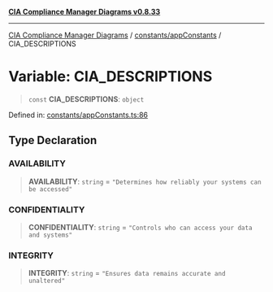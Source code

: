 [**CIA Compliance Manager Diagrams v0.8.33**](../../../README.md)

***

[CIA Compliance Manager Diagrams](../../../modules.md) / [constants/appConstants](../README.md) / CIA\_DESCRIPTIONS

# Variable: CIA\_DESCRIPTIONS

> `const` **CIA\_DESCRIPTIONS**: `object`

Defined in: [constants/appConstants.ts:86](https://github.com/Hack23/cia-compliance-manager/blob/1f4f2c51bc48d917eff1eb43881cee05d381f406/src/constants/appConstants.ts#L86)

## Type Declaration

### AVAILABILITY

> **AVAILABILITY**: `string` = `"Determines how reliably your systems can be accessed"`

### CONFIDENTIALITY

> **CONFIDENTIALITY**: `string` = `"Controls who can access your data and systems"`

### INTEGRITY

> **INTEGRITY**: `string` = `"Ensures data remains accurate and unaltered"`
